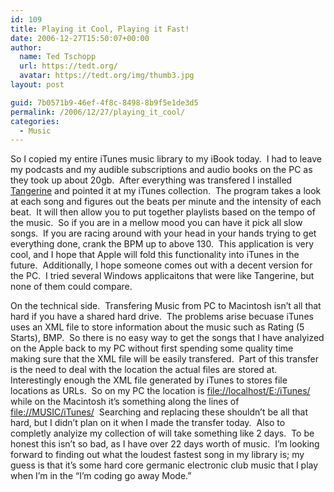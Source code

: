 ```yaml
---
id: 109
title: Playing it Cool, Playing it Fast!
date: 2006-12-27T15:50:07+00:00
author:
  name: Ted Tschopp
  url: https://tedt.org/
  avatar: https://tedt.org/img/thumb3.jpg
layout: post

guid: 7b0571b9-46ef-4f8c-8498-8b9f5e1de3d5
permalink: /2006/12/27/playing_it_cool/
categories:
  - Music
---
```

So I copied my entire iTunes music library to my iBook today.&nbsp; I had to leave my podcasts and my audible subscriptions and audio books on the PC as they took up about 20gb.&nbsp; After everything was transfered I installed [Tangerine](http://www.potionfactory.com/tangerine/)&nbsp;and pointed it at my iTunes collection.&nbsp; The program takes a look at each song and figures out the beats per minute and the intensity of each beat.&nbsp; It will then allow you to put together playlists based on the tempo of the music.&nbsp; So if you are in a mellow mood you can have it pick all slow songs.&nbsp; If you are racing around with your head in your hands trying to get everything done, crank the BPM up to above 130.&nbsp; This application is very cool, and I hope that Apple will fold this functionality into iTunes in the future.&nbsp; Additionally, I hope someone comes out with a decent version for the PC.&nbsp; I tried several Windows applicaitons that were like Tangerine, but none of them could compare.

On the technical side.&nbsp; Transfering Music from PC to Macintosh isn&rsquo;t all that hard if you have a shared hard drive.&nbsp; The problems arise becuase iTunes uses an XML file to store information about the music such as Rating (5 Starts), BMP.&nbsp; So there is no easy way to get the songs that I have analyized on the Apple back to my PC without first spending some quality time making sure that the XML file will be easily transfered.&nbsp; Part of this transfer is the need to deal with the location the actual files are stored at.&nbsp; Interestingly enough the XML file generated by iTunes to stores file locations as URLs.&nbsp; So on my PC the location is [file://localhost/E:/iTunes/](/iTunes/) while on the Macintosh it&rsquo;s something along the lines of [file://MUSIC/iTunes/](//MUSIC/iTunes/)&nbsp; Searching and replacing these shouldn&rsquo;t be all that hard, but I didn&rsquo;t plan on it when I made the transfer today.&nbsp; Also to completly analyize my collection of will take something like 2 days.&nbsp; To be honest this isn&rsquo;t so bad, as I have over 22 days worth of music.&nbsp;&nbsp;I&rsquo;m looking forward to finding out what the loudest fastest song in my library is; my guess is that it&rsquo;s some hard core germanic electronic club music that I play when I&rsquo;m in the &ldquo;I&rsquo;m coding go away Mode.&rdquo;&nbsp;